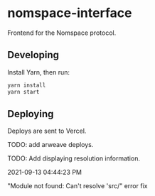 # nomspace-interface

Frontend for the Nomspace protocol.

## Developing

Install Yarn, then run:

```bash
yarn install
yarn start
```

## Deploying

Deploys are sent to Vercel.

TODO: add arweave deploys.

TODO: Add displaying resolution information.


2021-09-13 04:44:23 PM

"Module not found: Can't resolve 'src/" error fix